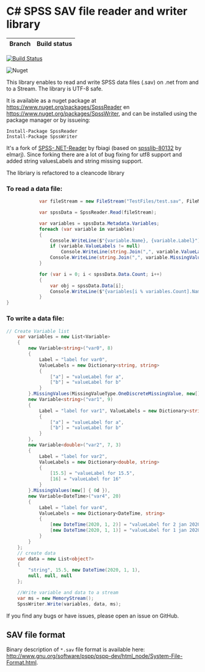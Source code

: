 # C# SPSS SAV file reader and writer library

| Branch | Build status |
| ------ | ------------ |

[![Build Status](https://medella.visualstudio.com/Spss/_apis/build/status/Anderman.Medella.SPSS?branchName=master)](https://medella.visualstudio.com/Spss/_build/latest?definitionId=12&branchName=master)

![Nuget](https://img.shields.io/nuget/v/DataWriter.SPSS)

This library enables to read and write SPSS data files (.sav) on .net from and to a Stream. The library is UTF-8 safe.

It is available as a nuget package at https://www.nuget.org/packages/SpssReader en https://www.nuget.org/packages/SpssWriter, and can be installed using the package manager or by issueing:

```
Install-Package SpssReader
Install-Package SpssWriter
```

It's a fork of [SPSS-.NET-Reader](https://github.com/fbiagi/SPSS-.NET-Reader) by fbiagi (based on [spsslib-80132](http://spsslib.codeplex.com/) by elmarj).
Since forking there are a lot of bug fixing for utf8 support and added string valuesLabels and string missing support.

The libriary is refactored to a cleancode library

### To read a data file:

```C#
            var fileStream = new FileStream("TestFiles/test.sav", FileMode.Open);

            var spssData = SpssReader.Read(fileStream);

            var variables = spssData.Metadata.Variables;
            foreach (var variable in variables)
            {
                Console.WriteLine($"{variable.Name}, {variable.Label}");
                if (variable.ValueLabels != null)
                    Console.WriteLine(string.Join(",", variable.ValueLabels.Select(x => $"{x.Key} - {x.Value} ")));
                Console.WriteLine(string.Join(",", variable.MissingValues));
            }

            for (var i = 0; i < spssData.Data.Count; i++)
            {
                var obj = spssData.Data[i];
                Console.WriteLine($"{variables[i % variables.Count].Name}={obj}");
            }
}
```

### To write a data file:

```C#
// Create Variable list
    var variables = new List<Variable>
    {
        new Variable<string>("var0", 8)
        {
            Label = "label for var0",
            ValueLabels = new Dictionary<string, string>
            {
                ["a"] = "valueLabel for a",
                ["b"] = "valueLabel for b"
            }
        }.MissingValues(MissingValueType.OneDiscreteMissingValue, new[] { "-" }),
        new Variable<string>("var1", 9)
        {
            Label = "label for var1", ValueLabels = new Dictionary<string, string>
            {
                ["a"] = "valueLabel for a",
                ["b"] = "valueLabel for b"
            }
        },
        new Variable<double>("var2", 7, 3)
        {
            Label = "label for var2",
            ValueLabels = new Dictionary<double, string>
            {
                [15.5] = "valueLabel for 15.5",
                [16] = "valueLabel for 16"
            }
        }.MissingValues(new[] { 0d }),
        new Variable<DateTime>("var4", 20)
        {
            Label = "label for var4",
            ValueLabels = new Dictionary<DateTime, string>
            {
                [new DateTime(2020, 1, 2)] = "valueLabel for 2 jan 2020",
                [new DateTime(2020, 1, 1)] = "valueLabel for 1 jan 2020"
            }
        }
    };
    // create data
    var data = new List<object?>
    {
        "string", 15.5, new DateTime(2020, 1, 1),
        null, null, null
    };

    //Write variable and data to a stream
    var ms = new MemoryStream();
    SpssWriter.Write(variables, data, ms);
```

If you find any bugs or have issues, please open an issue on GitHub.

## SAV file format

Binary description of `*.sav` file format is available here: http://www.gnu.org/software/pspp/pspp-dev/html_node/System-File-Format.html.
